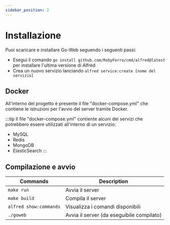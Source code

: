 ```yaml
---
sidebar_position: 2
---
```

# Installazione

Puoi scaricare e installare Go-Web seguendo i seguenti passi:

* Esegui il comando `go install github.com/RobyFerro/cmd/alfred@latest` per installare l'ultima versione di Alfred
* Crea un nuovo servizio lanciando `alfred service:create [nome del servizio]`

## Docker

All'interno del progetto è presente il file "docker-compose.yml" che contiene le istruzioni per l'avvio del server tramite Docker.

:::tip
Il file "docker-compose.yml" contiente alcuni dei servizi che potrebbero essere utilizzati all'interno di un servizio:

* MySQL
* Redis
* MongoDB
* ElasticSearch
:::

## Compilazione e avvio

| Commands| Description |
| ---------| ------------------------ |
| `make run` | Avvia il server |
| `make build` | Compila il server |
| `alfred show:commands` | Visualizza i comandi disponibili |
| `./goweb` | Avvia il server (da eseguibile compilato) |
